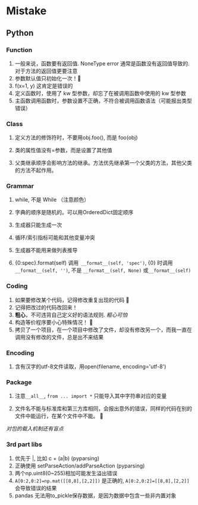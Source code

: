 # Mistake

## Python

### Function

1. 一般来说，函数要有返回值. NoneType error 通常是函数没有返回值导致的. 对于方法的返回值更要注意
2. 参数默认值只初始化一次！:construction:
3. f(x=1, y) 这肯定是错误的
4. 定义函数时，使用了 kw 型参数，却忘了在被调用函数中使用的 kw 型参数
5. 主函数调用函数时，参数设置不正确，不符合被调用函数语法（可能报出类型错误）



### Class

1. 定义方法的修饰符时，不要用obj.foo(), 而是 foo(obj)

2. 类的属性值没有=参数，而是设置了其他值

3. 父类继承顺序会影响方法的继承。方法优先继承第一个父类的方法，其他父类的方法不起作用。

   

### Grammar

1. while, 不是 While （注意颜色）

2. 字典的顺序是随机的。可以用OrderedDict固定顺序

3. 生成器只能生成一次

4. 循环/索引指标可能和其他变量冲突

5. 生成器不能用来做列表推导

6. {0:spec}.format(self) 调用` __format__(self, 'spec')`, {0} 时调用 `__format__(self, '')`, 不是 `__format__(self, None)` 或` __format__(self) `

   

### Coding

1. 如果要修改某个代码，记得修改重复出现的代码 :construction:
2. 记得把改过的代码改回来！
3. **粗心**，不可违背自己定义好的语法规则. *粗心可怕*
4. 构造等价程序要小心特殊情况！ 🚧
5. 拷贝了一个项目，在一个项目中修改了文件，却没有修改另一个，而我一直在调用没有修改的文件，总是出不来结果



### Encoding

1. 含有汉字的utf-8文件读取，用open(filename, encoding='utf-8')

   

### Package

1. 注意`__all__`, `from ... import *` 只能导入其中字符串对应的变量

2. 文件名不能与标准库和第三方库相同，会报出意外的错误，同样的代码在别的文件中能运行，在某个文件中不能。 🚧

*对包的载入机制还有盲点*



### 3rd part libs

1. 优先于 |, 比如 c + (a|b) (pyparsing)
2. 正确使用 setParseAction/addParseAction (pyparsing)
3. 两个np.uint8(0~255)相加可能发生溢出错误
4. `A[0:2,0:2]=np.mat([[8,8],[2,2]])` 是正确的, `A[0:2,0:2]=[[8,8],[2,2]]` 会导致错误的结果
5. pandas 无法用to_pickle保存数据，是因为数据中包含一些非内置对象
